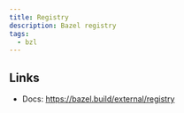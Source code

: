 ```yaml
---
title: Registry
description: Bazel registry
tags:
  - bzl
---
```


## Links

- Docs: https://bazel.build/external/registry
